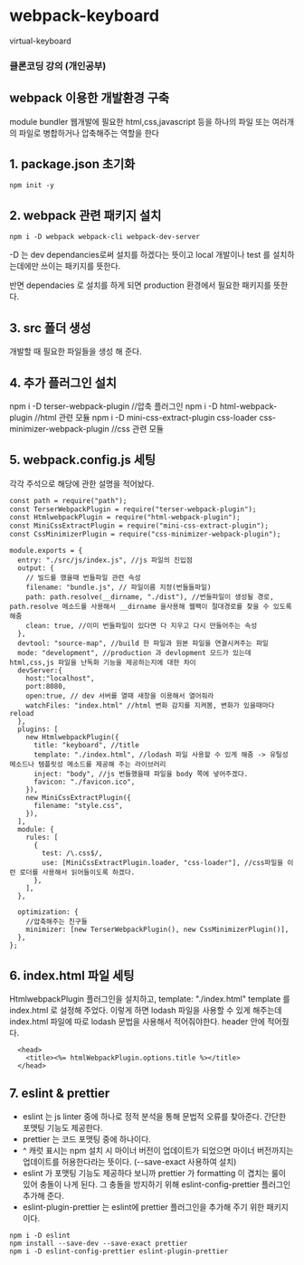 # webpack-keyboard
virtual-keyboard
### 클론코딩 강의 (개인공부)

## webpack 이용한 개발환경 구축
module bundler
웹개발에 필요한 html,css,javascript 등을 하나의 파일 또는 여러개의 파일로 병합하거나 압축해주는 역할을 한다

## 1. package.json 초기화
```
npm init -y
```
## 2. webpack 관련 패키지 설치
```
npm i -D webpack webpack-cli webpack-dev-server
```
-D 는 dev dependancies로써 설치를 하겠다는 뜻이고
local 개발이나 test 를 설치하는데에만 쓰이는 패키지를 뜻한다.

반면 dependacies 로 설치를 하게 되면
production 환경에서 필요한 패키지를 뜻한다.

## 3. src 폴더 생성
개발할 때 필요한 파일들을 생성 해 준다.

## 4. 추가 플러그인 설치
npm i -D terser-webpack-plugin //압축 플러그인 
npm i -D html-webpack-plugin //html 관련 모듈
npm i -D mini-css-extract-plugin css-loader css-minimizer-webpack-plugin //css 관련 모듈
## 5. webpack.config.js 세팅
각각 주석으로 해당에 관한 설명을 적어놨다.
```markdown
const path = require("path");
const TerserWebpackPlugin = require("terser-webpack-plugin");
const HtmlwebpackPlugin = require("html-webpack-plugin");
const MiniCssExtractPlugin = require("mini-css-extract-plugin");
const CssMinimizerPlugin = require("css-minimizer-webpack-plugin");
```

```
module.exports = {
  entry: "./src/js/index.js", //js 파일의 진입점
  output: {
    // 빌드를 했을때 번들파일 관련 속성
    filename: "bundle.js", // 파일이름 지정(번들들파일)
    path: path.resolve(__dirname, "./dist"), //번들파일이 생성될 경로, path.resolve 메소드를 사용해서 __dirname 을사용해 웹팩이 절대경로를 찾을 수 있도록 해줌
    clean: true, //이미 번들파일이 있다면 다 지우고 다시 만들어주는 속성
  },
  devtool: "source-map", //build 한 파일과 원본 파일을 연결시켜주는 파일
  mode: "development", //production 과 devlopment 모드가 있는데 html,css,js 파일을 난독화 기능을 제공하는지에 대한 차이
  devServer:{
    host:"localhost",
    port:8080,
    open:true, // dev 서버를 열때 새창을 이용해서 열어줘라 
    watchFiles: "index.html" //html 변화 감지를 지켜봄, 변화가 있을때마다 reload
  },
  plugins: [
    new HtmlwebpackPlugin({
      title: "keyboard", //title
      template: "./index.html", //lodash 파일 사용할 수 있게 해줌 -> 유틸성 메소드나 템플릿성 메소드를 제공해 주는 라이브러리
      inject: "body", //js 번들했을때 파일을 body 쪽에 넣어주겠다.
      favicon: "./favicon.ico",
    }),
    new MiniCssExtractPlugin({
      filename: "style.css",
    }),
  ],
  module: {
    rules: [
      {
        test: /\.css$/,
        use: [MiniCssExtractPlugin.loader, "css-loader"], //css파일을 이런 로더를 사용해서 읽어들이도록 하겠다.
      },
    ],
  },

  optimization: {
    //압축해주는 친구들
    minimizer: [new TerserWebpackPlugin(), new CssMinimizerPlugin()],
  },
};
```
## 6. index.html 파일 세팅
HtmlwebpackPlugin 플러그인을 설치하고, template: "./index.html" template 를 index.html 로 설정해 주었다. 
이렇게 하면 lodash 파일을 사용할 수 있게 해주는데 index.html 파일에 따로 lodash 문법을 사용해서 적어줘야한다. header 안에 적어줬다.

```
  <head>
    <title><%= htmlWebpackPlugin.options.title %></title>
  </head>
  ```
  ## 7. eslint & prettier
- eslint 는 js linter 중에 하나로 정적 분석을 통해 문법적 오류를 찾아준다. 간단한 포맷팅 기능도 제공한다.
- prettier 는 코드 포맷팅 중에 하나이다.
- ^ 캐럿 표시는 npm 설치 시 마이너 버전이 업데이트가 되었으면 마이너 버전까지는 업데이트를 허용한다라는 뜻이다. (--save-exact 사용하여 설치)
- eslint 가 포맷팅 기능도 제공하다 보니까 prettier 가 formatting 이 겹치는 룰이 있어 충돌이 나게 된다. 그 충돌을 방지하기 위해 eslint-config-prettier 플러그인 추가해 준다.
- eslint-plugin-prettier 는 eslint에 prettier 플러그인을 추가해 주기 위한 패키지이다.

```
npm i -D eslint
npm install --save-dev --save-exact prettier 
npm i -D eslint-config-prettier eslint-plugin-prettier
```
